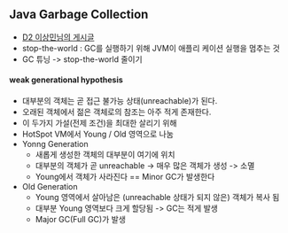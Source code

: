 ## Java Garbage Collection
- [D2 이상민님의 게시글](https://d2.naver.com/helloworld/1329)
- stop-the-world : GC를 실행하기 위해 JVM이 애플리 케이션 실행을 멈추는 것 
- GC 튜닝 -> stop-the-world 줄이기

#### weak generational hypothesis
- 대부분의 객체는 곧 접근 불가능 상태(unreachable)가 된다.
- 오래된 객체에서 젊은 객체로의 참조는 아주 적게 존재한다.
- 이 두가지 가설(전제 조건)을 최대한 살리기 위해 
- HotSpot VM에서 Young / Old 영역으로 나눔
- Yonng Generation
  - 새롭게 생성한 객체의 대부분이 여기에 위치
  - 대부분의 객체가 곧 unreachable -> 매우 많은 객체가 생성 -> 소멸
  - Young에서 객체가 사라진다 == Minor GC가 발생한다
- Old Generation
  - Young 영역에서 살아남은 (unreachable 상태가 되지 않은) 객체가 복사 됨
  - 대부분 Young 영역보다 크게 할당됨 -> GC는 적게 발생
  - Major GC(Full GC)가 발생
